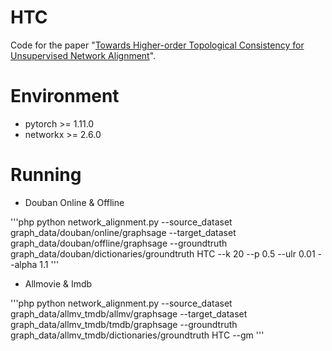 # HTC
Code for the paper "[Towards Higher-order Topological Consistency for Unsupervised Network Alignment](https://arxiv.org/pdf/2208.12463.pdf)".

# Environment
- pytorch >= 1.11.0
- networkx >= 2.6.0

# Running
- Douban Online & Offline

'''php
python network_alignment.py --source_dataset graph_data/douban/online/graphsage --target_dataset graph_data/douban/offline/graphsage --groundtruth graph_data/douban/dictionaries/groundtruth HTC --k 20 --p 0.5 --ulr 0.01 --alpha 1.1
'''
- Allmovie & Imdb

'''php
python network_alignment.py --source_dataset graph_data/allmv_tmdb/allmv/graphsage --target_dataset graph_data/allmv_tmdb/tmdb/graphsage --groundtruth graph_data/allmv_tmdb/dictionaries/groundtruth HTC --gm
'''
